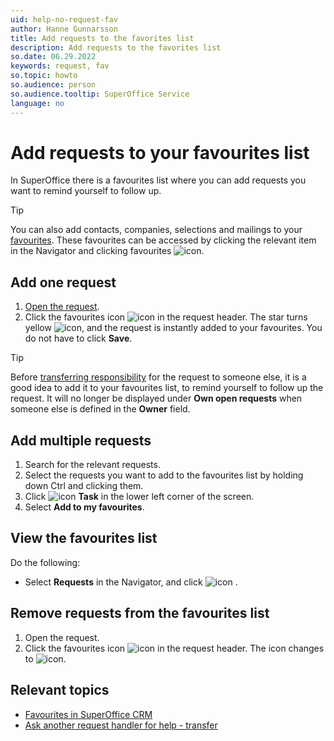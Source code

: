 ```yaml
---
uid: help-no-request-fav
author: Hanne Gunnarsson
title: Add requests to the favorites list
description: Add requests to the favorites list
so.date: 06.29.2022
keywords: request, fav
so.topic: howto
so.audience: person
so.audience.tooltip: SuperOffice Service
language: no
---
```


# Add requests to your favourites list

In SuperOffice there is a favourites list where you can add requests you want to remind yourself to follow up.

> [!TIP]
> You can also add contacts, companies, selections and mailings to your [favourites][1]. These favourites can be accessed by clicking the relevant item in the Navigator and clicking favourites ![icon][img3].

## Add one request

1. [Open the request][3].
1. Click the favourites icon ![icon][img1] in the request header. The star turns yellow ![icon][img2], and the request is instantly added to your favourites. You do not have to click **Save**.

> [!TIP]
> Before [transferring responsibility][2] for the request to someone else, it is a good idea to add it to your favourites list, to remind yourself to follow up the request. It will no longer be displayed under **Own open requests** when someone else is defined in the **Owner** field.

## Add multiple requests

1. Search for the relevant requests.
1. Select the requests you want to add to the favourites list by holding down Ctrl and clicking them.
1. Click ![icon][img5] **Task** in the lower left corner of the screen.
1. Select **Add to my favourites**.

## View the favourites list

Do the following:

* Select **Requests** in the Navigator, and click ![icon][img3] .

## Remove requests from the favourites list

1. Open the request.
1. Click the favourites icon ![icon][img2] in the request header. The icon changes to ![icon][img1].

## Relevant topics

* [Favourites in SuperOffice CRM][1]
* [Ask another request handler for help - transfer][2]

<!-- Referenced links -->
[1]: ../../../learn/basics/fav.md
[2]: transfer.md
[3]: ../index.md#open

<!-- Referenced images -->
[img1]: ../../../../../common/icons/favourite-no.png
[img2]: ../../../../../common/icons/favourite-yes.png
[img3]: ../../../../../common/icons/nav-fav.png
[img5]: ../../../../media/icons/btn-menu.png

